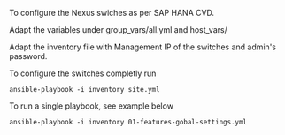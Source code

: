 To configure the Nexus swiches as per SAP HANA CVD.

Adapt the variables under group_vars/all.yml and host_vars/

Adapt the inventory file with Management IP of the switches and admin's password. 

To configure the switches completly run

    ansible-playbook -i inventory site.yml 

To run a single playbook, see example below

    ansible-playbook -i inventory 01-features-gobal-settings.yml
